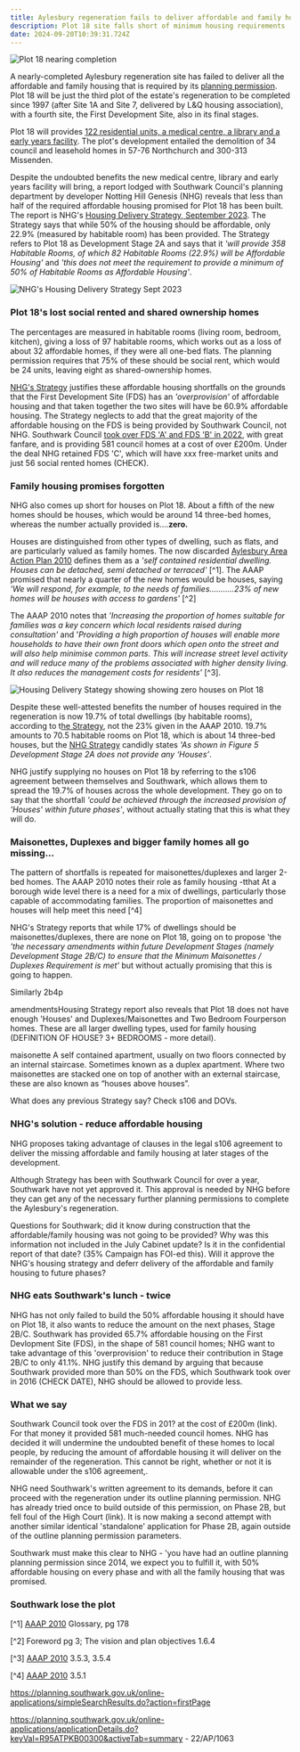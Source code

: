 ```yaml
---
title: Aylesbury regeneration fails to deliver affordable and family housing
description: Plot 18 site falls short of minimum housing requirements
date: 2024-09-20T10:39:31.724Z
---
```

![](img/20240921_144523-0-.jpg "Plot 18 nearing completion")

A nearly-completed Aylesbury regeneration site has failed to deliver all the affordable and family housing that is required by its [planning permission](https://planning.southwark.gov.uk/online-applications/applicationDetails.do?keyVal=R95ATPKB00300&activeTab=summary).  Plot 18 will be just the third plot of the estate's regeneration to be completed since 1997 (after Site 1A and Site 7, delivered by L&Q housing association), with a fourth site, the First Development Site, also in its final stages.

Plot 18 will provides [122 residential units, a medical centre, a library and a early years facility](http://www.aylesburynow.london/regeneration/planning-information/plot-18).  The plot's development entailed the demolition of 34 council and leasehold homes in 57-76 Northchurch and 300-313 Missenden.

Despite the undoubted benefits the new medical centre, library and early years facility will bring, a  report lodged with Southwark Council's planning department by developer Notting Hill Genesis (NHG) reveals that less than half of the required affordable housing promised for Plot 18 has been built.  The report is NHG's [Housing Delivery Strategy, September 2023](https://planning.southwark.gov.uk/online-applications/files/0C27DCC26E24963CB2F1DF09827FD7A8/pdf/23_AP_2603-HOUSING_DELIVERY_STRATEGY.-3727685.pdf).  The Strategy says that while 50% of the housing should be affordable, only 22.9% (measured by habitable room) has been provided.  The Strategy refers to Plot 18 as Development Stage 2A and says that it *'will provide 358 Habitable Rooms, of which 82 Habitable Rooms (22.9%) will be Affordable Housing'* and *'this does not meet the requirement to provide a minimum of  50% of Habitable Rooms as Affordable Housing'*. 

![](img/23_ap_2603-housing_delivery_strategy.-3727685.pdf-adobe-acrobat-reader-64-bit-09_10_2024-15_37_41.png "NHG's Housing Delivery Strategy Sept 2023")

### Plot 18's lost social rented and shared ownership homes

The percentages are measured in habitable rooms (living room, bedroom, kitchen), giving a loss of 97 habitable rooms, which works out as a loss of about 32 affordable homes, if they were all one-bed flats.  The planning permission requires that 75% of these should be social rent, which would be 24 units, leaving eight as shared-ownership homes.

[NHG's Strategy](https://planning.southwark.gov.uk/online-applications/files/0C27DCC26E24963CB2F1DF09827FD7A8/pdf/23_AP_2603-HOUSING_DELIVERY_STRATEGY.-3727685.pdf) justifies these affordable housing shortfalls on the grounds that the First Development Site (FDS) has an *'overprovision'* of affordable housing and that taken together the two sites will have be 60.9% affordable housing.  The Strategy neglects to add that the great majority of the affordable housing on the FDS is being provided by Southwark Council, not NHG.  Southwark Council [took over FDS 'A' and FDS 'B' in 2022](https://www.35percent.org/posts/2020-07-09-aylesbury-estate-fds-variation/), with great fanfare, and is providing 581 council homes at a cost of over £200m.  Under the deal NHG retained FDS 'C', which will have xxx free-market units and just 56 social rented homes (CHECK).

### Family housing promises forgotten

NHG also comes up short for houses on Plot 18.  About a fifth of the new homes should be houses, which would be around 14 three-bed homes, whereas the number actually provided is....**zero.**

Houses are distinguished from other types of dwelling, such as flats, and are particularly valued as family homes.  The now discarded [Aylesbury Area Action Plan 2010](https://www.southwark.gov.uk/assets/attach/1647/Aylesbury-AAP-2010.pdf) defines them as a *'self contained residential dwelling. Houses
can be detached, semi detached or terraced'* [^1].  The AAAP promised that nearly a quarter of the new homes would be houses, saying *'We will respond, for example, to the needs of families...........23% of new homes will be houses with access to gardens'* [^2] 

The AAAP 2010 notes that  *'Increasing the proportion of homes suitable for families was a key concern which local residents raised during consultation'* and '*Providing a high proportion of houses will enable more households to have their own front doors which open onto the street and will also help minimise common parts. This will increase street level activity and will reduce many of the problems associated with higher density living. It also reduces the management costs for residents'* [^3].

![](img/fig_5_housing_delivery_strategy_23ap2603.png "Housing Delivery Stategy showing showing zero houses on Plot 18")

Despite these well-attested benefits the number of houses required in the regeneration is now 19.7% of total dwellings (by habitable rooms), according to t[he Strategy](https://planning.southwark.gov.uk/online-applications/files/0C27DCC26E24963CB2F1DF09827FD7A8/pdf/23_AP_2603-HOUSING_DELIVERY_STRATEGY.-3727685.pdf), not the 23% given in the AAAP 2010.  19.7% amounts to 70.5 habitable rooms on Plot 18, which is about 14 three-bed houses, but the [NHG Strategy](https://planning.southwark.gov.uk/online-applications/files/0C27DCC26E24963CB2F1DF09827FD7A8/pdf/23_AP_2603-HOUSING_DELIVERY_STRATEGY.-3727685.pdf) candidly states *'As shown in Figure 5 Development Stage 2A does not provide any ‘Houses’*.

NHG justify supplying no houses on Plot 18 by referring to the s106 agreement between themselves and Southwark, which allows them to spread the 19.7% of houses across the whole development.  They go on to say that the shortfall *'could be achieved through the increased provision of 'Houses' within future phases'*, without actually stating that this is what they will do.

### Maisonettes, Duplexes and bigger family homes all go missing...

The pattern of shortfalls is repeated for maisonettes/duplexes and larger 2-bed homes.   The AAAP 2010 notes their role as family housing -tthat  At a borough wide level there is a need for a mix of dwellings, particularly those capable of accommodating families. The proportion of maisonettes and houses will help meet this need [^4]





NHG's Strategy reports that while 17% of dwellings should be maisonettes/duplexes, there are none on Plot 18, going on to propose 'the  *'the necessary amendments within future Development Stages (namely Development Stage 2B/C) to ensure that the Minimum Maisonettes / Duplexes Requirement is met'* but without actually promising that this is going to happen.



Similarly 2b4p 







amendmentsHousing Strategy report also reveals that Plot 18 does not have enough 'Houses' and Duplexes/Maisonettes and Two Bedroom Fourperson homes.  These are all larger dwelling types, used for family housing (DEFINITION OF HOUSE? 3+ BEDROOMS - more detail).  

maisonette A self contained apartment, usually on two floors connected by an internal staircase. Sometimes known as a duplex apartment. Where two maisonettes are stacked one on top of another with an external staircase, these are also known as “houses above houses”.

What does any previous Strategy say? Check s106 and DOVs.

### NHG's solution - reduce affordable housing

NHG proposes taking advantage of clauses in the legal s106 agreement to deliver the missing affordable and family housing at later stages of the development.

Although Strategy has been with Southwark Council for over a year, Southwark have not yet approved it.  This approval is needed by NHG before they can get any of the necessary further planning permissions to complete the Aylesbury's regeneration.

Questions for Southwark; did it know during construction that the affordable/family housing was not going to be provided?  Why was this information not included in the July Cabinet update? Is it in the confidential report of that date? (35% Campaign has FOI-ed this). Will it approve the NHG's housing strategy and deferr delivery of the affordable and family housing to future phases?

### NHG eats Southwark's lunch - twice

NHG has not only failed to build the 50% affordable housing it should have on Plot 18, it also wants to reduce the amount on the next phases, Stage 2B/C.  Southwark has provided 65.7% affordable housing on the First Devlopment Site (FDS), in the shape of 581 council homes; NHG want to take advantage of this 'overprovision' to reduce their contribution in Stage 2B/C to only 41.1%.  NHG justify this demand by arguing that because Southwark provided more than 50% on the FDS, which Southwark took over in 2016 (CHECK DATE), NHG should be allowed to provide less.

### What we say

Southwark Council took over the FDS in 201? at the cost of £200m (link).  For that money it provided 581 much-needed council homes.  NHG has decided it will undermine the undoubted benefit of these homes to local people, by reducing the amount of affordable housing it will deliver on the remainder of the regeneration.  This cannot be right, whether or not it is allowable under the s106 agreement,.

NHG need Southwark's written agreement to its demands, before it can proceed with the regeneration under its outline planning permission.  NHG has already tried once to  build outside of this permission, on Phase 2B, but fell foul of the High Court (link).  It is now making a second attempt with another similar identical 'standalone' application for Phase 2B, again outside of the outline planning permission parameters.

Southwark must make this clear to NHG - 'you have had an outline planning planning permission since 2014, we expect you to fulfill it, with 50% affordable housing on every phase and with all the family housing that was promised. 

### Southwark lose the plot

[^1] [AAAP 2010](https://www.southwark.gov.uk/assets/attach/1647/Aylesbury-AAP-2010.pdf) Glossary, pg 178

[^2] Foreword pg 3; The vision and plan objectives 1.6.4

[^3] [AAAP 2010](https://www.southwark.gov.uk/assets/attach/1647/Aylesbury-AAP-2010.pdf) 3.5.3, 3.5.4

[^4] [AAAP 2010](https://www.southwark.gov.uk/assets/attach/1647/Aylesbury-AAP-2010.pdf) 3.5.1



<https://planning.southwark.gov.uk/online-applications/simpleSearchResults.do?action=firstPage>

<https://planning.southwark.gov.uk/online-applications/applicationDetails.do?keyVal=R95ATPKB00300&activeTab=summary> - 22/AP/1063